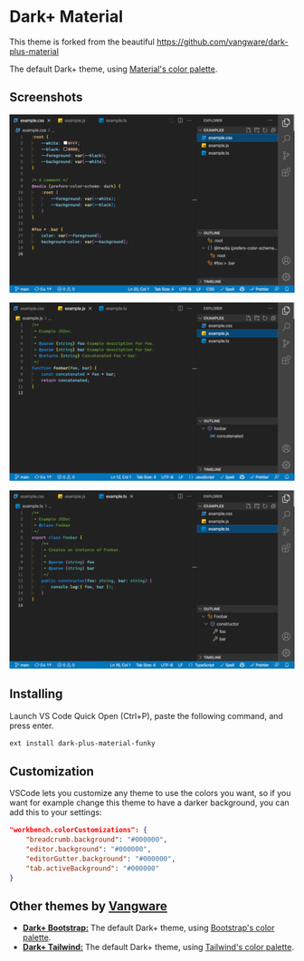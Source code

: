 # Dark+ Material

This theme is forked from the beautiful https://github.com/vangware/dark-plus-material

The default Dark+ theme, using [Material's color palette](https://material.io/design/color/the-color-system.html#tools-for-picking-colors).

## Screenshots

![CSS screenshot](https://raw.githubusercontent.com/vangware/dark-plus-material/main/screenshots/css.png)

![JavaScript screenshot](https://raw.githubusercontent.com/vangware/dark-plus-material/main/screenshots/javascript.png)

![TypeScript screenshot](https://raw.githubusercontent.com/vangware/dark-plus-material/main/screenshots/typescript.png)

## Installing

Launch VS Code Quick Open (Ctrl+P), paste the following command, and press enter.

```bash
ext install dark-plus-material-funky
```

## Customization

VSCode lets you customize any theme to use the colors you want, so if you want for example change this theme to have a darker background, you can add this to your settings:

```json
"workbench.colorCustomizations": {
	"breadcrumb.background": "#000000",
	"editor.background": "#000000",
	"editorGutter.background": "#000000",
	"tab.activeBackground": "#000000"
}
```

## Other themes by [Vangware](https://vangware.com)

-   [**Dark+ Bootstrap:**](https://luke.sh/dark-plus-bootstrap) The default Dark+ theme, using [Bootstrap's color palette](https://getbootstrap.com/docs/5.0/customize/color/#all-colors).
-   [**Dark+ Tailwind:**](https://luke.sh/dark-plus-tailwind) The default Dark+ theme, using [Tailwind's color palette](https://tailwindcss.com/docs/customizing-colors).
